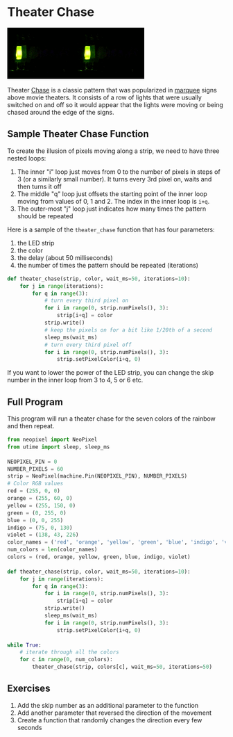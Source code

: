 # Theater Chase

![Chase Animation](../img/chase-animation.gif)![Chase Animation](../img/chase-animation.gif)

Theater [Chase](https://en.wikipedia.org/wiki/Chase_(lighting)) is a classic pattern that was popularized in [marquee](https://en.wikipedia.org/wiki/Marquee_(structure)) signs above movie theaters.  It consists of a row of lights that were usually switched on and off so it would appear that the lights were moving or being chased around the edge of the signs.

## Sample Theater Chase Function

To create the illusion of pixels moving along a strip, we need to have three nested loops:

1. The inner "i" loop just moves from 0 to the number of pixels in steps of 3 (or a similarly small number).  It turns every 3rd pixel on, waits and then turns it off
2. The middle "q" loop just offsets the starting point of the inner loop moving from values of 0, 1 and 2.  The index in the inner loop is ```i+q```.
3. The outer-most "j" loop just indicates how many times the pattern should be repeated

Here is a sample of the ```theater_chase``` function that has four parameters:

1. the LED strip
2. the color
3. the delay (about 50 milliseconds)
4. the number of times the pattern should be repeated (iterations)

```python
def theater_chase(strip, color, wait_ms=50, iterations=10):
	for j in range(iterations):
		for q in range(3):
            # turn every third pixel on
			for i in range(0, strip.numPixels(), 3):
				strip[i+q] = color
			strip.write()
            # keep the pixels on for a bit like 1/20th of a second
			sleep_ms(wait_ms)
            # turn every third pixel off
			for i in range(0, strip.numPixels(), 3):
				strip.setPixelColor(i+q, 0)
```

If you want to lower the power of the LED strip, you can change the skip number in the inner loop from 3 to 4, 5 or 6 etc.

## Full Program

This program will run a theater chase for the seven colors of the rainbow and then repeat.

```python
from neopixel import NeoPixel
from utime import sleep, sleep_ms

NEOPIXEL_PIN = 0
NUMBER_PIXELS = 60
strip = NeoPixel(machine.Pin(NEOPIXEL_PIN), NUMBER_PIXELS)
# Color RGB values
red = (255, 0, 0)
orange = (255, 60, 0)
yellow = (255, 150, 0)
green = (0, 255, 0)
blue = (0, 0, 255)
indigo = (75, 0, 130)
violet = (138, 43, 226)
color_names = ('red', 'orange', 'yellow', 'green', 'blue', 'indigo', 'violet')
num_colors = len(color_names)
colors = (red, orange, yellow, green, blue, indigo, violet)

def theater_chase(strip, color, wait_ms=50, iterations=10):
	for j in range(iterations):
		for q in range(3):
			for i in range(0, strip.numPixels(), 3):
				strip[i+q] = color
			strip.write()
			sleep_ms(wait_ms)
			for i in range(0, strip.numPixels(), 3):
				strip.setPixelColor(i+q, 0)

while True:
    # iterate through all the colors
    for c in range(0, num_colors):
        theater_chase(strip, colors[c], wait_ms=50, iterations=50)
```

## Exercises

1. Add the skip number as an additional parameter to the function
2. Add another parameter that reversed the direction of the movement
3. Create a function that randomly changes the direction every few seconds